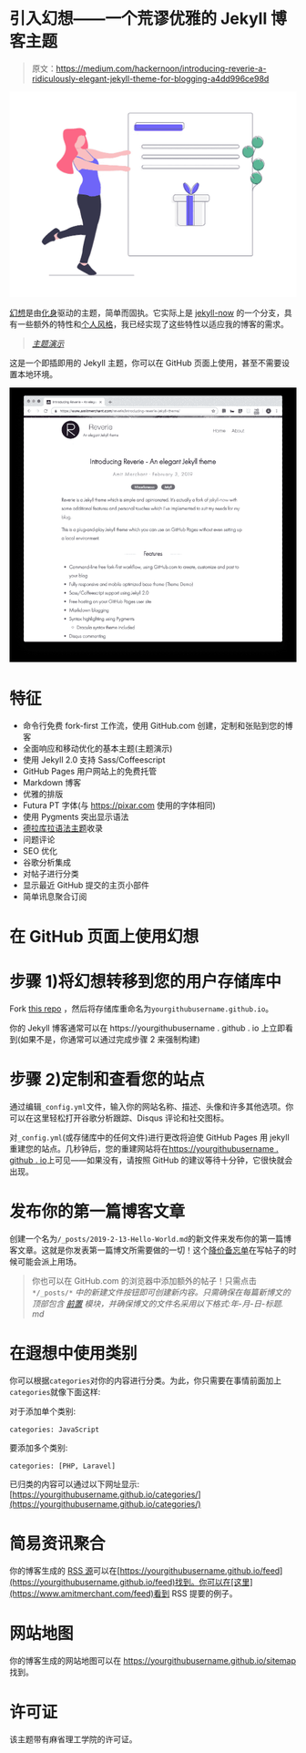 # 引入幻想——一个荒谬优雅的 Jekyll 博客主题

> 原文：<https://medium.com/hackernoon/introducing-reverie-a-ridiculously-elegant-jekyll-theme-for-blogging-a4dd996ce98d>

![](img/fa6090c881285ef38966519c0747e5f7.png)

[幻想](https://github.com/amitmerchant1990/reverie)是由[化身](https://jekyllrb.com/)驱动的主题，简单而固执。它实际上是 [jekyll-now](https://github.com/barryclark/jekyll-now) 的一个分支，具有一些额外的特性和[个人风格](https://github.com/amitmerchant1990/amitmerchant1990.github.io)，我已经实现了这些特性以适应我的博客的需求。

> [*主题演示*](https://www.amitmerchant.com/reverie/introducing-reverie-jekyll-theme/)

这是一个即插即用的 Jekyll 主题，你可以在 GitHub 页面上使用，甚至不需要设置本地环境。

![](img/6c258461e73a3c26b7ec159e1907b6c9.png)

# 特征

*   命令行免费 fork-first 工作流，使用 GitHub.com 创建，定制和张贴到您的博客
*   全面响应和移动优化的基本主题(主题演示)
*   使用 Jekyll 2.0 支持 Sass/Coffeescript
*   GitHub Pages 用户网站上的免费托管
*   Markdown 博客
*   优雅的排版
*   Futura PT 字体(与 https://pixar.com 使用的字体相同)
*   使用 Pygments 突出显示语法
*   [德拉库拉语法主题](https://draculatheme.com/)收录
*   问题评论
*   SEO 优化
*   谷歌分析集成
*   对帖子进行分类
*   显示最近 GitHub 提交的主页小部件
*   简单讯息聚合订阅

# 在 GitHub 页面上使用幻想

# 步骤 1)将幻想转移到您的用户存储库中

Fork [this repo](https://github.com/amitmerchant1990/reverie) ，然后将存储库重命名为`yourgithubusername.github.io`。

你的 Jekyll 博客通常可以在 https://yourgithubusername . github . io 上立即看到(如果不是，你通常可以通过完成步骤 2 来强制构建)

# 步骤 2)定制和查看您的站点

通过编辑`_config.yml`文件，输入你的网站名称、描述、头像和许多其他选项。你可以在这里轻松打开谷歌分析跟踪、Disqus 评论和社交图标。

对`_config.yml`(或存储库中的任何文件)进行更改将迫使 GitHub Pages 用 jekyll 重建您的站点。几秒钟后，您的重建网站将在[https://yourgithubusername . github . io](https://yourgithubusername.github.io/)上可见——如果没有，请按照 GitHub 的建议等待十分钟，它很快就会出现。

# 发布你的第一篇博客文章

创建一个名为`/_posts/2019-2-13-Hello-World.md`的新文件来发布你的第一篇博客文章。这就是你发表第一篇博文所需要做的一切！这个[降价备忘单](https://github.com/adam-p/markdown-here/wiki/Markdown-Cheatsheet)在写帖子的时候可能会派上用场。

> 你也可以在 GitHub.com 的浏览器中添加额外的帖子！只需点击 `*/_posts/*` *中的新建文件按钮即可创建新内容。只需确保在每篇新博文的顶部包含* [*前置*](http://jekyllrb.com/docs/frontmatter/) *模块，并确保博文的文件名采用以下格式:年-月-日-标题. md*

# 在遐想中使用类别

你可以根据`categories`对你的内容进行分类。为此，你只需要在事情前面加上`categories`就像下面这样:

对于添加单个类别:

```
categories: JavaScript
```

要添加多个类别:

```
categories: [PHP, Laravel]
```

已归类的内容可以通过以下网址显示:[https://yourgithubusername.github.io/categories/](https://yourgithubusername.github.io/categories/)

# 简易资讯聚合

你的博客生成的 [RSS 源](https://en.wikipedia.org/wiki/RSS)可以在[https://yourgithubusername.github.io/feed](https://yourgithubusername.github.io/feed)找到。你可以在[这里](https://www.amitmerchant.com/feed)看到 RSS 提要的例子。

# 网站地图

你的博客生成的网站地图可以在 https://yourgithubusername.github.io/sitemap 找到。

# 许可证

该主题带有麻省理工学院的许可证。